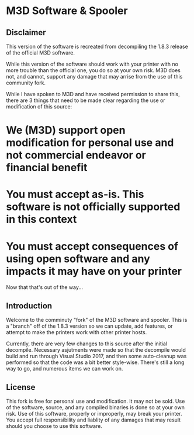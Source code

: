 # M3D Software & Spooler

## Disclaimer

This version of the software is recreated from decompiling the 1.8.3 release of the official M3D software. 

While this version of the software should work with your printer with no more trouble than the official one, you do so at your own risk. M3D does not, and cannot, support any damage that may arrise from the use of this community fork. 

While I have spoken to M3D and have received permission to share this, there are 3 things that need to be made clear regarding the use or modification of this source:

  # We (M3D) support open modification for personal use and not commercial endeavor or financial benefit
  # You must accept as-is. This software is not officially supported in this context
  # You must accept consequences of using open software and any impacts it may have on your printer

Now that that's out of the way...

## Introduction

Welcome to the comminuty "fork" of the M3D software and spooler. This is a "branch" off of the 1.8.3 version so we can update, add features, or attempt to make the printers work with other printer hosts.

Currently, there are very few changes to this source after the initial decompile. Necessary asjutments were made so that the decompile would build and run through Visual Studio 2017, and then some auto-cleanup was performed so that the code was a bit better style-wise. There's still a long way to go, and numerous items we can work on. 

## License

This fork is free for personal use and modification. It may not be sold. Use of the software, source, and any compiled binaries is done so at your own risk. Use of this software, properly or improperly, may break your printer. You accept full responsibility and liablity of any damages that may result should you choose to use this software. 
